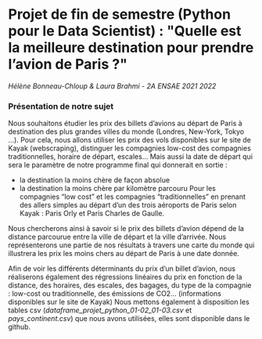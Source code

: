 # Projet de fin de semestre (Python pour le Data Scientist) : "Quelle est la meilleure destination pour prendre l’avion de Paris ?"

*Hélène Bonneau-Chloup & Laura Brahmi - 2A ENSAE  2021 2022*

### Présentation de notre sujet 

Nous souhaitons étudier les prix des billets d’avions au départ de Paris à destination des plus grandes villes du monde (Londres, New-York, Tokyo …). Pour cela, nous allons utiliser les prix des vols disponibles sur le site de Kayak (webscraping), distinguer les compagnies low-cost des compagnies traditionnelles, horaire de départ, escales… Mais aussi la date de départ qui sera le paramètre de notre programme final qui donnerait en sortie :

* la destination la moins chère de façon absolue
* la destination la moins chère par kilomètre parcouru
Pour les compagnies “low cost” et les compagnies “traditionnelles” en prenant des allers simples au départ d’un des trois aéroports de Paris selon Kayak : Paris Orly et Paris Charles de Gaulle.

Nous chercherons ainsi à savoir si le prix des billets d’avion dépend de la distance parcourue entre la ville de départ et la ville d’arrivée. Nous représenterons une partie de nos résultats à travers une carte du monde qui illustrera les prix les moins chers au départ de Paris à une date donnée.

Afin de voir les différents déterminants du prix d’un billet d’avion, nous réaliserons également des régressions linéaires du prix en fonction de la distance, des horaires, des escales, des bagages, du type de la compagnie : low-cost ou traditionnelle, des émissions de CO2… (informations disponibles sur le site de Kayak)
Nous mettons également à disposition les tables csv (*dataframe_projet_python_01-02_01-03.csv* et *pays_continent.csv*) que nous avons utilisées, elles sont disponible dans le github.
